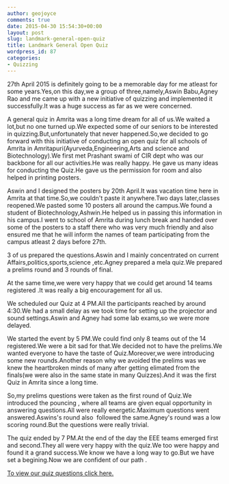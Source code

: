 ```yaml
---
author: geojoyce
comments: true
date: 2015-04-30 15:54:30+00:00
layout: post
slug: landmark-general-open-quiz
title: Landmark General Open Quiz
wordpress_id: 87
categories:
- Quizzing
---
```


27th April 2015 is definitely going to be a memorable day for me atleast for some years.Yes,on this day,we a group of three,namely,Aswin Babu,Agney Rao and me came up with a new initiative of quizzing and implemented it successfully.It was a huge success as far as we were concerned.

A general quiz in Amrita was a long time dream for all of us.We waited a lot,but no one turned up.We expected some of our seniors to be interested in quizzing.But,unfortunately that never happened.So,we decided to go forward with this initiative of conducting an open quiz for all schools of Amrita in Amritapuri(Ayurveda,Engineering,Arts and science and Biotechnology).We first met Prashant swami of CIR dept who was our backbone for all our activities.He was really happy. He gave us many ideas for conducting the Quiz.He gave us the permission for room and also helped in printing posters.

Aswin and I designed the posters by 20th April.It was vacation time here in Amrita at that time.So,we couldn't paste it anywhere.Two days later,classes reopened.We pasted some 10 posters all around the campus.We found a student of Biotechnology,Ashwin.He helped us in passing this information in his campus.I went to school of Amrita during lunch break and handed over some of the posters to a staff there who was very much friendly and also ensured me that he will inform the names of team participating from the campus atleast 2 days before 27th.

3 of us prepared the questions.Aswin and I mainly concentrated on current Affairs,politics,sports,science ,etc.Agney prepared a mela quiz.We prepared a prelims round and 3 rounds of final.

At the same time,we were very happy that we could get around 14 teams registered .It was really a big encouragement for all us.

We scheduled our Quiz at 4 PM.All the participants reached by around 4:30.We had a small delay as we took time for setting up the projector and sound settings.Aswin and Agney had some lab exams,so we were more delayed.

We started the event by 5 PM.We could find only 8 teams out of the 14 registered.We were a bit sad for that.We decided not to have the prelims.We wanted everyone to have the taste of Quiz.Moreover,we were introducing some new rounds.Another reason why we avoided the prelims was we knew the heartbroken minds of many after getting elimated from the finals(we were also in the same state in many Quizzes).And it was the first Quiz in Amrita since a long time.

So,my prelims questions were taken as the first round of Quiz.We introduced the pouncing , where all teams are given equal opportunity in answering questions.All were really energetic.Maximum questions went answered.Aswins's round also  followed the same.Agney's round was a low scoring round.But the questions were really trivial.

The quiz ended by 7 PM.At the end of the day the EEE teams emerged first and second.They all were very happy with the quiz.We too were happy and found it a grand success.We know we have a long way to go.But we have set a begining.Now we are confident of our path .

[To view our quiz questions click here.](http://www.slideshare.net/joyceg123/landmark-general-openquiz)
